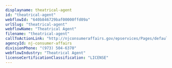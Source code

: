```yaml
---
displayname: theatrical-agent
id: "theatrical-agent"
webflowId: "640b846729baf00000ffd09a"
urlSlug: "theatrical-agent"
webflowName: "Theatrical Agent"
filename: "theatrical-agent"
callToActionLink: "http://njconsumeraffairs.gov/epservices/Pages/default.aspx"
agencyId: nj-consumer-affairs
divisionPhone: "(973) 504-6370"
webflowIndustry: "Theatrical Agent"
licenseCertificationClassification: "LICENSE"
---
```

